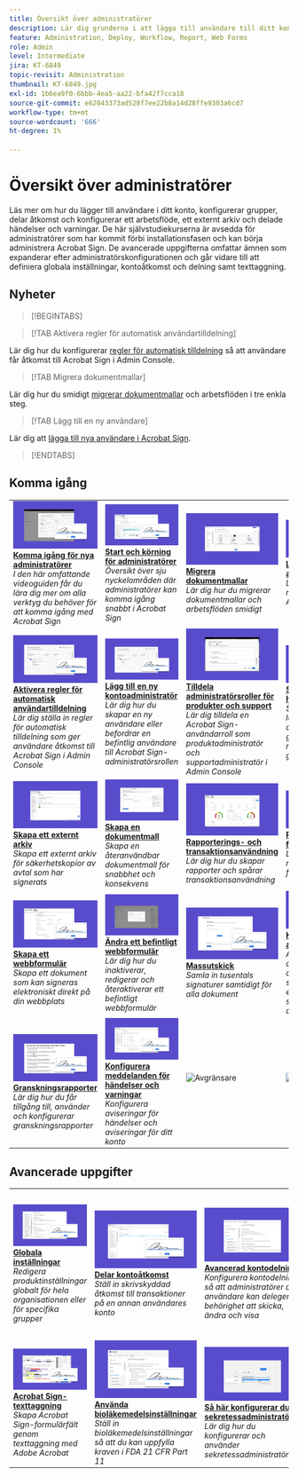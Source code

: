 ```yaml
---
title: Översikt över administratörer
description: Lär dig grunderna i att lägga till användare till ditt konto, konfigurera grupper, dela åtkomst och konfigurera ett arbetsflöde, ett externt arkiv och delade händelser och varningar
feature: Administration, Deploy, Workflow, Report, Web Forms
role: Admin
level: Intermediate
jira: KT-6849
topic-revisit: Administration
thumbnail: KT-6849.jpg
exl-id: 1b6ea9f0-6bbb-4ea5-aa22-bfa42f7cca18
source-git-commit: e62043373ad528f7ee22b8a14d28ffe9303a6cd7
workflow-type: tm+mt
source-wordcount: '666'
ht-degree: 1%

---
```


# Översikt över administratörer

Läs mer om hur du lägger till användare i ditt konto, konfigurerar grupper, delar åtkomst och konfigurerar ett arbetsflöde, ett externt arkiv och delade händelser och varningar. De här självstudiekurserna är avsedda för administratörer som har kommit förbi installationsfasen och kan börja administrera Acrobat Sign. De avancerade uppgifterna omfattar ämnen som expanderar efter administratörskonfigurationen och går vidare till att definiera globala inställningar, kontoåtkomst och delning samt texttaggning.

## Nyheter

>[!BEGINTABS]

>[!TAB Aktivera regler för automatisk användartilldelning]

Lär dig hur du konfigurerar [regler för automatisk tilldelning](automatic-assignment-rules.md) så att användare får åtkomst till Acrobat Sign i Admin Console.

>[!TAB Migrera dokumentmallar]

Lär dig hur du smidigt [migrerar dokumentmallar](docusign-templates.md) och arbetsflöden i tre enkla steg.

>[!TAB Lägg till en ny användare]

Lär dig att [lägga till nya användare i Acrobat Sign](add-users-to-your-account.md).

>[!ENDTABS]

## Komma igång

<table style="table-layout:fixed">
<tr>
  <td>
    <a href="get-started-admin.md">
      <img alt="Komma igång för nya administratörer" src="../assets/get-started-admin.png" />
    </a>
    <div>
    <a href="get-started-admin.md"><strong>Komma igång för nya administratörer</strong></a>
    </div>
    <em>I den här omfattande videoguiden får du lära dig mer om alla verktyg du behöver för att komma igång med Acrobat Sign</em>
    <br>
  </td>
  <td>
    <a href="up-and-running-admin.md">
      <img alt="Komma igång för administratörer" src="../assets/up-and-running.png" />
    </a>
    <div>
    <a href="up-and-running-admin.md"><strong>Start och körning för administratörer</strong></a>
    </div>
    <em>Översikt över sju nyckelområden där administratörer kan komma igång snabbt i Acrobat Sign</em>
    <br>
  </td>
  <td>
    <a href="docusign-templates.md">
      <img alt="Migrera dokumentmallar" src="../assets/migrate-templates.png" />
    </a>
    <div>
    <a href="docusign-templates.md"><strong>Migrera dokumentmallar</strong></a>
    </div>
    <em>Lär dig hur du migrerar dokumentmallar och arbetsflöden smidigt</em>
    <br>
  </td>
  <td>
    <a href="add-users-to-your-account.md">
      <img alt="Lägg till en ny användare" src="../assets/add-user.png" />
    </a>
    <div>
    <a href="add-users-to-your-account.md"><strong>Lägg till en ny användare</strong></a>
    </div>
    <em>Lär dig lägga till nya användare i Acrobat Sign</em>
    <br>
  </td>
</tr>
<tr>
  <td>
    <a href="automatic-assignment-rules.md">
      <img alt="Aktivera regler för automatisk användartilldelning" src="../assets/add-admin.png" />
    </a>
    <div>
    <a href="automatic-assignment-rules.md"><strong>Aktivera regler för automatisk användartilldelning</strong></a>
    </div>
    <em>Lär dig ställa in regler för automatisk tilldelning som ger användare åtkomst till Acrobat Sign i Admin Console</em>
    <br>
  </td>
  <td>
    <a href="add-admin.md">
      <img alt="Lägg till en ny kontoadministratör" src="../assets/add-admin.png" />
    </a>
    <div>
    <a href="add-admin.md"><strong>Lägg till en ny kontoadministratör</strong></a>
    </div>
    <em>Lär dig hur du skapar en ny användare eller befordrar en befintlig användare till Acrobat Sign-administratörsrollen</em>
    <br>
  </td>
    <td>
      <a href="promote-admin.md">
        <img alt="Tilldela administratörsroller för produkter och support" src="../assets/assign-product.png" />
      </a>
      <div>
      <a href="promote-admin.md"><strong>Tilldela administratörsroller för produkter och support</strong></a>
      </div>
      <em>Lär dig tilldela en Acrobat Sign-användarroll som produktadministratör och supportadministratör i Admin Console</em>
      <br>
    </td>
    <td>
      <a href="create-and-manage-groups.md">
        <img alt="Skapa och hantera grupper" src="../assets/groups.png" />
      </a>
      <div>
      <a href="create-and-manage-groups.md"><strong>Skapa och hantera grupper</strong></a>
      </div>
      <em>Skapa grupper, lägg till användare i grupper och redigera gruppinställningar</em>
      <br>
    </td>
</tr>
<tr>
 <td>
      <a href="set-up-your-external-archive.md">
        <img alt="Upprätta ett externt arkiv" src="../assets/external-archive.png" />
      </a>
      <div>
      <a href="set-up-your-external-archive.md"><strong>Skapa ett externt arkiv</strong></a>
      </div>
      <em>Skapa ett externt arkiv för säkerhetskopior av avtal som har signerats</em>
      <br>
    </td>
  <td>
    <a href="../sign-advanced-users/create-a-template.md">
      <img alt="Skapa en dokumentmall" src="../assets/create-template.png" />
    </a>
    <div>
    <a href="../sign-advanced-users/create-a-template.md"><strong>Skapa en dokumentmall</strong></a>
    </div>
    <em>Skapa en återanvändbar dokumentmall för snabbhet och konsekvens</em>
    <br>
  </td>
  <td>
    <a href="../sign-advanced-users/creating-a-report.md">
      <img alt="Rapportering och transaktionsanvändning" src="../assets/reporting.png" />
    </a>
    <div>
    <a href="../sign-advanced-users/creating-a-report.md"><strong>Rapporterings- och transaktionsanvändning</strong></a>
    </div>
    <em>Lär dig hur du skapar rapporter och spårar transaktionsanvändning</em>
    <br>
  </td>
  <td>
    <a href="report-options.md">
      <img alt="Rapportalternativ för användare" src="../assets/report-options.png" />
    </a>
    <div>
    <a href="report-options.md"><strong>Rapportalternativ för användare</strong></a>
    </div>
    <em>Lär dig ställa in rapportalternativ för användare</em>
    <br>
  </td>
</tr>  
<tr>
   <td>
    <a href="../sign-advanced-users/webform.md">
      <img alt="Skapa ett webbformulär" src="../assets/web-form.png" />
    </a>
    <div>
    <a href="../sign-advanced-users/webform.md"><strong>Skapa ett webbformulär</strong></a>
    </div>
    <em>Skapa ett dokument som kan signeras elektroniskt direkt på din webbplats</em>
    <br>
  </td>
  <td>
    <a href="../sign-advanced-users/modify-webform.md">
      <img alt="Ändra ett befintligt webbformulär" src="../assets/modify-web-form.png" />
    </a>
    <div>
    <a href="../sign-advanced-users/modify-webform.md"><strong>Ändra ett befintligt webbformulär</strong></a>
    </div>
    <em>Lär dig hur du inaktiverar, redigerar och återaktiverar ett befintligt webbformulär</em>
    <br>
  </td>
  <td>
    <a href="../sign-advanced-users/megasign.md">
      <img alt="Massutskick" src="../assets/send-in-bulk.png" />
    </a>
    <div>
    <a href="../sign-advanced-users/megasign.md"><strong>Massutskick</strong></a>
    </div>
    <em>Samla in tusentals signaturer samtidigt för alla dokument</em>
    <br>
  </td>
  <td>
    <a href="building-a-custom-workflow.md">
      <img alt="Konfigurera ett arbetsflöde" src="../assets/workflow.png" />
    </a>
    <div>
    <a href="building-a-custom-workflow.md"><strong>Konfigurera ett arbetsflöde</strong></a>
    </div>
    <em>Automatisera arbetsflöden för dokument för att snabbt få elektroniska signaturer och data</em>
    <br>
  </td>
</tr>
<tr>
     <td>
    <a href="audit-reports.md">
      <img alt="Granskningsrapporter" src="../assets/audit-report.png" />
    </a>
    <div>
    <a href="audit-reports.md"><strong>Granskningsrapporter</strong></a>
    </div>
    <em>Lär dig hur du får tillgång till, använder och konfigurerar granskningsrapporter</em>
    <br>
    </td>
    <td>
      <a href="set-up-shared-events-and-alert.md">
        <img alt="Konfigurera delade händelser och varningar" src="../assets/notifications.png" />
      </a>
      <div>
      <a href="set-up-shared-events-and-alert.md"><strong>Konfigurera meddelanden för händelser och varningar</strong></a>
      </div>
      <em>Konfigurera aviseringar för händelser och aviseringar för ditt konto</em>
      <br>
    </td>
    <td>
      <img alt="Avgränsare" src="../assets/Whitespacer.png" />
      <div>
      <br>
    </td>
    <td>
      <img alt="Avgränsare" src="../assets/Whitespacer.png" />
      <div>
      <br>
    </td>
</tr>    
</table>

## Avancerade uppgifter

<table style="table-layout:fixed">
<tr>
  <td>
    <a href="learn-about-global-settings.md">
      <img alt="Globala inställningar" src="../assets/global-settings.png">
    </a>
    <div>
    <a href="learn-about-global-settings.md"><strong>Globala inställningar</strong></a>
    </div>
    <em>Redigera produktinställningar globalt för hela organisationen eller för specifika grupper</em>
    <br>
  </td>
  <td>
    <a href="share-account-access.md">
      <img alt="Delar kontoåtkomst" src="../assets/sharing.png" />
    </a>  
    <div>
    <a href="share-account-access.md"><strong>Delar kontoåtkomst</strong></a>
    </div>
    <em>Ställ in skrivskyddad åtkomst till transaktioner på en annan användares konto</em>
    <br>
  </td>
  <td>
    <a href="advanced-account-sharing.md">
      <img alt="Avancerad kontodelning" src="../assets/advanced-sharing.png" />
    </a>
    <div>
    <a href="advanced-account-sharing.md"><strong>Avancerad kontodelning</strong></a>
    </div>
    <em>Konfigurera kontodelning så att administratörer och användare kan delegera behörighet att skicka, ändra och visa</em>
    <br>
  </td>
  <td>
    <a href="bulk-download-tool.md">
      <img alt="Hämta verktyg i grupp" src="../assets/bulk-download.png" />
    </a>
    <div>
    <a href="bulk-download-tool.md"><strong>Verktyget Hämta i grupp</strong></a>
    </div>
    <em>Lär dig använda verktyget Hämta i grupp för att snabbt hämta alla dina signerade avtal</em>
    <br>
  </td> 
</tr>
<tr>
   <td>
     <a href="../sign-advanced-users/adobe-sign-text-tagging.md">
      <img alt="Acrobat Sign-texttaggar" src="../assets/tagging.png" />
    </a>
    <div>
    <a href="../sign-advanced-users/adobe-sign-text-tagging.md"><strong>Acrobat Sign-texttaggning</strong></a>
    <div>
    <em>Skapa Acrobat Sign-formulärfält genom texttaggning med Adobe Acrobat</em>
    <br>
  </td>
  <td>
    <a href="use-bio-pharma-settings.md">
      <img alt="Använda bioläkemedelsinställningar" src="../assets/bio-settings.png" />
    </a>
    <div>
    <a href="use-bio-pharma-settings.md"><strong>Använda bioläkemedelsinställningar</strong></a>
    </div>
    <em>Ställ in bioläkemedelsinställningar så att du kan uppfylla kraven i FDA 21 CFR Part 11</em>
    <br>
  </td>
  <td>
    <a href="privacy.md">
      <img alt="Konfigurera sekretessadministratör" src="../assets/privacy-admin.png" />
    </a>
    <div>
    <a href="privacy.md"><strong>Så här konfigurerar du sekretessadministratörer</strong></a>
    </div>
    <em>Lär dig hur du konfigurerar och använder sekretessadministratörer</em>
    <br>
  </td>
  <td>
    <img alt="Avgränsare" src="../assets/Grayspacer.png" />
    <div>
    <br>
  </td>
</tr>
</table>
